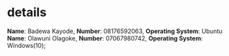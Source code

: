 # details
**Name**: Badewa Kayode, **Number**: 08176592063, **Operating System**: Ubuntu
**Name**: Olawuni Olagoke, **Number**: 07067980742, **Operating System**: Windows(10);
